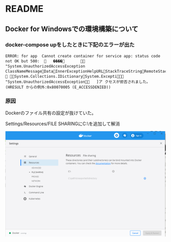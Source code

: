 # README
## Docker for Windowsでの環境構築について
### docker-compose upをしたときに下記のエラーが出た
    ERROR: for app  Cannot create container for service app: status code not OK but 500:     ����          "System.UnauthorizedAccessException     ClassNameMessageDataInnerExceptionHelpURLStackTraceStringRemoteStackTraceStringRemoWatsonBuckets  System.Collections.IDictionarySystem.Excepti   "System.UnauthorizedAccessException   ]ア クセスが拒否されました。 (HRESULT からの例外:0x80070005 (E_ACCESSDENIED))

### 原因
Dockerのファイル共有の設定が抜けていた。

Settings/Resources/FILE SHARINGにC:\を追加して解消

![sawai](./readme_pictures/docker_settings.png)